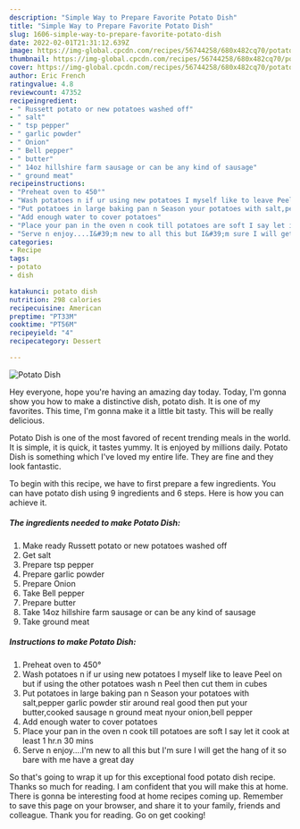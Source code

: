 ```yaml
---
description: "Simple Way to Prepare Favorite Potato Dish"
title: "Simple Way to Prepare Favorite Potato Dish"
slug: 1606-simple-way-to-prepare-favorite-potato-dish
date: 2022-02-01T21:31:12.639Z
image: https://img-global.cpcdn.com/recipes/56744258/680x482cq70/potato-dish-recipe-main-photo.jpg
thumbnail: https://img-global.cpcdn.com/recipes/56744258/680x482cq70/potato-dish-recipe-main-photo.jpg
cover: https://img-global.cpcdn.com/recipes/56744258/680x482cq70/potato-dish-recipe-main-photo.jpg
author: Eric French
ratingvalue: 4.8
reviewcount: 47352
recipeingredient:
- " Russett potato or new potatoes washed off"
- " salt"
- " tsp pepper"
- " garlic powder"
- " Onion"
- " Bell pepper"
- " butter"
- " 14oz hillshire farm sausage or can be any kind of sausage"
- " ground meat"
recipeinstructions:
- "Preheat oven to 450°"
- "Wash potatoes n if ur using new potatoes I myself like to leave Peel on but if using the other potatoes wash n Peel then cut them in cubes"
- "Put potatoes in large baking pan n Season your potatoes with salt,pepper garlic powder stir around real good then put your butter,cooked sausage n ground meat nyour onion,bell pepper"
- "Add enough water to cover potatoes"
- "Place your pan in the oven n cook till potatoes are soft I say let it cook at least 1 hr.n 30 mins"
- "Serve n enjoy....I&#39;m new to all this but I&#39;m sure I will get the hang of it so bare with me have a great day"
categories:
- Recipe
tags:
- potato
- dish

katakunci: potato dish 
nutrition: 298 calories
recipecuisine: American
preptime: "PT33M"
cooktime: "PT56M"
recipeyield: "4"
recipecategory: Dessert

---
```



![Potato Dish](https://img-global.cpcdn.com/recipes/56744258/680x482cq70/potato-dish-recipe-main-photo.jpg)

Hey everyone, hope you're having an amazing day today. Today, I'm gonna show you how to make a distinctive dish, potato dish. It is one of my favorites. This time, I'm gonna make it a little bit tasty. This will be really delicious.

Potato Dish is one of the most favored of recent trending meals in the world. It is simple, it is quick, it tastes yummy. It is enjoyed by millions daily. Potato Dish is something which I've loved my entire life. They are fine and they look fantastic.




To begin with this recipe, we have to first prepare a few ingredients. You can have potato dish using 9 ingredients and 6 steps. Here is how you can achieve it.

<!--inarticleads1-->

##### The ingredients needed to make Potato Dish:

1. Make ready  Russett potato or new potatoes washed off
1. Get  salt
1. Prepare  tsp pepper
1. Prepare  garlic powder
1. Prepare  Onion
1. Take  Bell pepper
1. Prepare  butter
1. Take  14oz hillshire farm sausage or can be any kind of sausage
1. Take  ground meat




<!--inarticleads2-->

##### Instructions to make Potato Dish:

1. Preheat oven to 450°
1. Wash potatoes n if ur using new potatoes I myself like to leave Peel on but if using the other potatoes wash n Peel then cut them in cubes
1. Put potatoes in large baking pan n Season your potatoes with salt,pepper garlic powder stir around real good then put your butter,cooked sausage n ground meat nyour onion,bell pepper
1. Add enough water to cover potatoes
1. Place your pan in the oven n cook till potatoes are soft I say let it cook at least 1 hr.n 30 mins
1. Serve n enjoy....I&#39;m new to all this but I&#39;m sure I will get the hang of it so bare with me have a great day




So that's going to wrap it up for this exceptional food potato dish recipe. Thanks so much for reading. I am confident that you will make this at home. There is gonna be interesting food at home recipes coming up. Remember to save this page on your browser, and share it to your family, friends and colleague. Thank you for reading. Go on get cooking!
